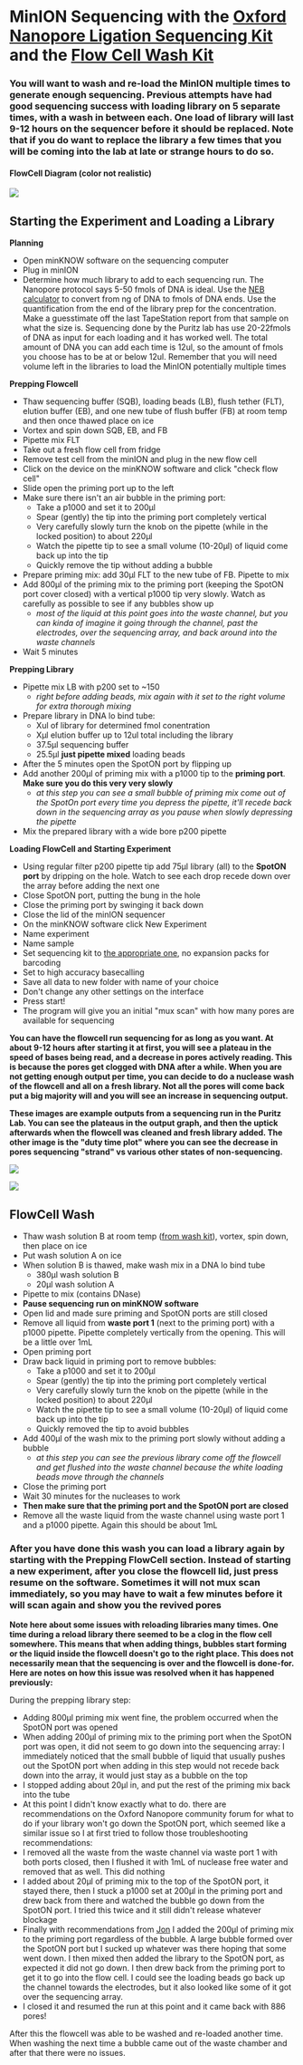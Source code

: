 # MinION Sequencing with the [Oxford Nanopore Ligation Sequencing Kit](https://store.nanoporetech.com/ligation-sequencing-kit.html) and the [Flow Cell Wash Kit](https://store.nanoporetech.com/flow-cell-wash-kit-r9.html)

### You will want to wash and re-load the MinION multiple times to generate enough sequencing. Previous attempts have had good sequencing success with loading library on 5 separate times, with a wash in between each. One load of library will last 9-12 hours on the sequencer before it should be replaced. Note that if you do want to replace the library a few times that you will be coming into the lab at late or strange hours to do so.

#### **FlowCell Diagram** (color not realistic)

![](https://raw.githubusercontent.com/meschedl/PPP-Lab-Resources/master/images/minION.jpg)

## Starting the Experiment and Loading a Library

**Planning**
- Open minKNOW software on the sequencing computer
- Plug in minION
- Determine how much library to add to each sequencing run. The Nanopore protocol says 5-50 fmols of DNA is ideal. Use the [NEB calculator](https://nebiocalculator.neb.com/#!/dsdnaends) to convert from ng of DNA to fmols of DNA ends. Use the quantification from the end of the library prep for the concentration. Make a guesstimate off the last TapeStation report from that sample on what the size is. Sequencing done by the Puritz lab has use 20-22fmols of DNA as input for each loading and it has worked well. The total amount of DNA you can add each time is 12ul, so the amount of fmols you choose has to be at or below 12ul. Remember that you will need volume left in the libraries to load the MinION potentially multiple times

**Prepping Flowcell**
- Thaw sequencing buffer (SQB), loading beads (LB), flush tether (FLT), elution buffer (EB), and one new tube of flush buffer (FB) at room temp and then once thawed place on ice
- Vortex and spin down SQB, EB, and FB
- Pipette mix FLT
- Take out a fresh flow cell from fridge
- Remove test cell from the minION and plug in the new flow cell
- Click on the device on the minKNOW software and click "check flow cell"
- Slide open the priming port up to the left
- Make sure there isn't an air bubble in the priming port:
  - Take a p1000 and set it to 200µl
  - Spear (gently) the tip into the priming port completely vertical
  - Very carefully slowly turn the knob on the pipette (while in the locked position) to about 220µl
  - Watch the pipette tip to see a small volume (10-20µl) of liquid come back up into the tip
  - Quickly remove the tip without adding a bubble
- Prepare priming mix: add 30µl FLT to the new tube of FB. Pipette to mix
- Add 800µl of the priming mix to the priming port (keeping the SpotON port cover closed) with a vertical p1000 tip very slowly. Watch as carefully as possible to see if any bubbles show up
  - _most of the liquid at this point goes into the waste channel, but you can kinda of imagine it going through the channel, past the electrodes, over the sequencing array, and back around into the waste channels_
- Wait 5 minutes

**Prepping Library**
- Pipette mix LB with p200 set to ~150
  - _right before adding beads, mix again with it set to the right volume for extra thorough mixing_
- Prepare library in DNA lo bind tube:
    - Xul of library for determined fmol conentration
    - Xµl elution buffer up to 12ul total including the library
    - 37.5µl sequencing buffer
    - 25.5µl **just pipette mixed** loading beads
- After the 5 minutes open the SpotON port by flipping up
- Add another 200µl of priming mix with a p1000 tip to the **priming port**. **Make sure you do this very very slowly**
  - _at this step you can see a small bubble of priming mix come out of the SpotOn port every time you depress the pipette, it'll recede back down in the sequencing array as you pause when slowly depressing the pipette_
- Mix the prepared library with a wide bore p200 pipette

**Loading FlowCell and Starting Experiment**
- Using regular filter p200 pipette tip add 75µl library (all) to the **SpotON port** by dripping on the hole. Watch to see each drop recede down over the array before adding the next one
- Close SpotON port, putting the bung in the hole
- Close the priming port by swinging it back down
- Close the lid of the minION sequencer
- On the minKNOW software click New Experiment
- Name experiment
- Name sample
- Set sequencing kit to [the appropriate one](https://store.nanoporetech.com/ligation-sequencing-kit.html), no expansion packs for barcoding
- Set to high accuracy basecalling
- Save all data to new folder with name of your choice
- Don't change any other settings on the interface
- Press start!
- The program will give you an initial "mux scan" with how many pores are available for sequencing

**You can have the flowcell run sequencing for as long as you want. At about 9-12 hours after starting it at first, you will see a plateau in the speed of bases being read, and a decrease in pores actively reading. This is because the pores get clogged with DNA after a while. When you are not getting enough output per time, you can decide to do a nuclease wash of the flowcell and all on a fresh library. Not all the pores will come back put a big majority will and you will see an increase in sequencing output.**

**These images are example outputs from a sequencing run in the Puritz Lab. You can see the plateaus in the output graph, and then the uptick afterwards when the flowcell was cleaned and fresh library added. The other image is the "duty time plot" where you can see the decrease in pores sequencing "strand" vs various other states of non-sequencing.**

![](https://raw.githubusercontent.com/meschedl/PPP-Lab-Resources/master/images/Screen%20Shot%202021-08-13%20at%209.09.32%20AM.png)

![](https://raw.githubusercontent.com/meschedl/MES_Puritz_Lab_Notebook/master/images/dt.png)

## FlowCell Wash


- Thaw wash solution B at room temp ([from wash kit](https://store.nanoporetech.com/flow-cell-wash-kit-r9.html)), vortex, spin down, then place on ice
- Put wash solution A on ice
- When solution B is thawed, make wash mix in a DNA lo bind tube
  - 380µl wash solution B
  - 20µl wash solution A
- Pipette to mix (contains DNase)
- **Pause sequencing run on minKNOW software**
- Open lid and made sure priming and SpotON ports are still closed
- Remove all liquid from **waste port 1** (next to the priming port) with a p1000 pipette.  Pipette completely vertically from the opening. This will be a little over 1mL
- Open priming port
- Draw back liquid in priming port to remove bubbles:
  - Take a p1000 and set it to 200µl
  - Spear (gently) the tip into the priming port completely vertical
  - Very carefully slowly turn the knob on the pipette (while in the locked position) to about 220µl
  - Watch the pipette tip to see a small volume (10-20µl) of liquid come back up into the tip
  - Quickly removed the tip to avoid bubbles
- Add 400µl of the wash mix to the priming port slowly without adding a bubble
  - _at this step you can see the previous library come off the flowcell and get flushed into the waste channel because the white loading beads move through the channels_
- Close the priming port
- Wait 30 minutes for the nucleases to work
- **Then make sure that the priming port and the SpotON port are closed**
- Remove all the waste liquid from the waste channel using waste port 1 and a p1000 pipette. Again this should be about 1mL


### After you have done this wash you can load a library again by starting with the Prepping FlowCell section. Instead of starting a new experiment, after you close the flowcell lid, just press resume on the software. Sometimes it will not mux scan immediately, so you may have to wait a few minutes before it will scan again and show you the revived pores


**Note here about some issues with reloading libraries many times. One time during a reload library there seemed to be a clog in the flow cell somewhere. This means that when adding things, bubbles start forming or the liquid inside the flowcell doesn't go to the right place. This does not necessarily mean that the sequencing is over and the flowcell is done-for. Here are notes on how this issue was resolved when it has happened previously:**

During the prepping library step:

- Adding 800µl priming mix went fine, the problem occurred when the SpotON port was opened
- When adding 200µl of priming mix to the priming port when the SpotON port was open, it did not seem to go down into the sequencing array: I immediately noticed that the small bubble of liquid that usually pushes out the SpotON port when adding in this step would not recede back down into the array, it would just stay as a bubble on the top
- I stopped adding about 20µl in, and put the rest of the priming mix back into the tube
- At this point I didn't know exactly what to do. there are recommendations on the Oxford Nanopore community forum for what to do if your library won't go down the SpotON port, which seemed like a similar issue so I at first tried to follow those troubleshooting recommendations:
- I removed all the waste from the waste channel via waste port 1 with both ports closed, then I flushed it with 1mL of nuclease free water and removed that as well. This did nothing
- I added about 20µl of priming mix to the top of the SpotON port, it stayed there, then I stuck a p1000 set at 200µl in the priming port and drew back from there and watched the bubble go down from the SpotON port. I tried this twice and it still didn't release whatever blockage
- Finally with recommendations from [Jon](https://github.com/jpuritz) I added the 200µl of priming mix to the priming port regardless of the bubble. A large bubble formed over the SpotON port but I sucked up whatever was there hoping that some went down. I then mixed then added the library to the SpotON port, as expected it did not go down. I then drew back from the priming port to get it to go into the flow cell. I could see the loading beads go back up the channel towards the electrodes, but it also looked like some of it got over the sequencing array.
- I closed it and resumed the run at this point and it came back with 886 pores!

After this the flowcell was able to be washed and re-loaded another time. When washing the next time a bubble came out of the waste chamber and after that there were no issues.
